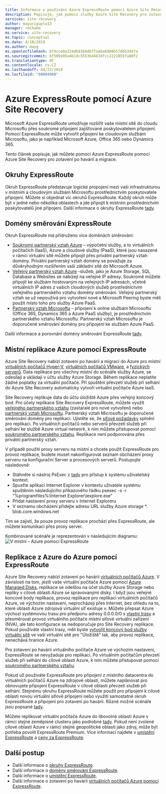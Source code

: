 ```yaml
---
title: Informace o používání Azure ExpressRoute pomocí Azure Site Recovery pro zotavení po havárii a migrace | Dokumentace Microsoftu
description: Popisuje, jak pomocí služby Azure Site Recovery pro zotavení po havárii a migraci do Azure ExpressRoute.
services: site-recovery
author: mayurigupta13
manager: rochakm
ms.service: site-recovery
ms.topic: conceptual
ms.date: 4/18/2019
ms.author: mayg
ms.openlocfilehash: bf4cce8a224db81b8db7fae6a69b8b578bb3d47a
ms.sourcegitcommit: bf509e05e4b1dc5553b4483dfcc2221055fa80f2
ms.translationtype: HT
ms.contentlocale: cs-CZ
ms.lasthandoff: 04/22/2019
ms.locfileid: "60004988"
---
```

# <a name="azure-expressroute-with-azure-site-recovery"></a>Azure ExpressRoute pomocí Azure Site Recovery

Microsoft Azure ExpressRoute umožňuje rozšířit vaše místní sítě do cloudu Microsoftu přes soukromé připojení zajišťované poskytovatelem připojení. Pomocí ExpressRoute může vytvořit připojení ke cloudovým službám Microsoftu, jako je například Microsoft Azure, Office 365 nebo Dynamics 365.

Tento článek popisuje, jak můžete pomocí Azure ExpressRoute pomocí Azure Site Recovery pro zotavení po havárii a migrace.

## <a name="expressroute-circuits"></a>Okruhy ExpressRoute

Okruh ExpressRoute představuje logické propojení mezi vaši infrastrukturou v místním a cloudovým službám Microsoftu prostřednictvím poskytovatele připojení. Můžete si objednat víc okruhů ExpressRoute. Každý okruh může být v jedné nebo několika oblastech a jde připojit k místním prostřednictvím poskytovatelů jiné připojení. Další informace o okruhy ExpressRoute [tady](../expressroute/expressroute-circuit-peerings.md).

## <a name="expressroute-routing-domains"></a>Domény směrování ExpressRoute

Okruh ExpressRoute má přidruženo více doménách směrování:
-   [Soukromý partnerský vztah Azure](../expressroute/expressroute-circuit-peerings.md#privatepeering) – výpočetní služby, a to virtuálních počítačích (IaaS), Azure a cloudové služby (PaaS), které jsou nasazené v rámci virtuální sítě můžete připojit přes privátní partnerský vztah domény. Privátní partnerský vztah domény se považuje za důvěryhodným rozšířením vaší základní sítě do Microsoft Azure.
-   [Veřejný partnerský vztah Azure](../expressroute/expressroute-circuit-peerings.md#publicpeering) -služeb, jako je Azure Storage, SQL Database a Websites se nabízejí na veřejné IP adresy. Soukromě můžete připojit ke službám hostovaným na veřejných IP adresách, včetně virtuálních IP adres z vašich cloudových služeb prostřednictvím veřejného partnerského vztahu domény směrování. Veřejný partnerský vztah se už nepoužívá pro vytvoření nové a Microsoft Peering byste měli použít místo toho pro služby Azure PaaS.
-   [Partnerský vztah Microsoftu](../expressroute/expressroute-circuit-peerings.md#microsoftpeering) – připojení k online službám Microsoftu (Office 365, Dynamics 365 a Azure PaaS služby), je prostřednictvím partnerského vztahu Microsoftu. Partnerský vztah Microsoftu je doporučené směrování domény pro připojení ke službám Azure PaaS.

Další informace a porovnání domény směrování ExpressRoute [tady](../expressroute/expressroute-circuit-peerings.md#peeringcompare).

## <a name="on-premises-to-azure-replication-with-expressroute"></a>Místní replikace Azure pomocí ExpressRoute

Azure Site Recovery nabízí zotavení po havárii a migraci do Azure pro místní [virtuálních počítačů Hyper-V](hyper-v-azure-architecture.md), [virtuálních počítačů VMware](vmware-azure-architecture.md), a [fyzických serverů](physical-azure-architecture.md). Data replikace pro všechny místní do scénáře služby Azure, se odesílají a ukládají v účtu služby Azure Storage. Během replikace neplatíte žádné poplatky za virtuální počítače. Při spuštění převzetí služeb při selhání do Azure Site Recovery automaticky vytvoří virtuální počítače Azure IaaS.

Site Recovery replikuje data do účtu úložiště Azure přes veřejný koncový bod. Pro účely replikace Site Recovery ExpressRoute, můžete využít [veřejného partnerského vztahu](../expressroute/expressroute-circuit-peerings.md#publicpeering) (zastaralé pro nové vytvoření) nebo [partnerský vztah Microsoftu](../expressroute/expressroute-circuit-peerings.md#microsoftpeering). Partnerský vztah Microsoftu je doporučené směrování domény pro replikaci. Ujistěte se, že [síťové požadavky](vmware-azure-configuration-server-requirements.md#network-requirements) splnění pro replikaci. Po virtuálních počítačů nebo serverů převzetí služeb při selhání ke službě Azure virtual network, k nim můžete přistupovat pomocí [soukromého partnerského vztahu](../expressroute/expressroute-circuit-peerings.md#privatepeering). Replikace není podporována přes privátní partnerský vztah.

V případě použití proxy serveru na místní a chcete použít ExpressRoute pro provoz replikace, budete muset nakonfigurovat seznam obcházení proxy serveru na konfigurační Server a procesových serverů. Postupujte následovně:

- Stáhněte si nástroj PsExec z [tady](https://aka.ms/PsExec) pro přístup k systému uživatelský kontext.
- Spusťte aplikaci Internet Explorer v kontextu uživatele systému spuštěním následujícího příkazového řádku psexec -s -i "%programfiles%\Internet Explorer\iexplore.exe"
- Přidat nastavení proxy serveru v Internet Exploreru
- V seznamu obcházení přidejte adresu URL služby Azure storage *. blob.core.windows.net

Tím se zajistí, že pouze provoz replikace prochází přes ExpressRoute, ale můžete komunikaci přes proxy server.

Kombinované scénáře je reprezentován v následujícím diagramu: ![V místní – Azure pomocí ExpressRoute](./media/concepts-expressroute-with-site-recovery/site-recovery-with-expressroute.png)

## <a name="azure-to-azure-replication-with-expressroute"></a>Replikace z Azure do Azure pomocí ExpressRoute

Azure Site Recovery nabízí zotavení po havárii [virtuálních počítačů Azure](azure-to-azure-architecture.md). V závislosti na tom, jestli vaše virtuální počítače Azure pomocí [Azure Managed Disks](../virtual-machines/windows/managed-disks-overview.md), replikace se odešlou na účet služby Azure Storage nebo repliky v cílové oblasti Azure se spravovanými disky. I když jsou veřejné koncové body replikace, provoz replikace pro replikaci virtuálních počítačů Azure, ve výchozím nastavení, neprocházejí přes Internet, bez ohledu na to, které oblasti Azure zdrojová virtuální síť existuje v. Můžete přepsat Azure výchozí systémovou trasu pro předponu adresy 0.0.0.0/0 s [vlastní trasy](../virtual-network/virtual-networks-udr-overview.md#custom-routes) a přesměrovat provoz virtuálního počítače místní síťové virtuální zařízení (NVA), ale tato konfigurace se nedoporučuje pro Site Recovery replikace. Pokud používáte vlastní trasy, měli byste [vytvořit koncový bod služby virtuální sítě](azure-to-azure-about-networking.md#create-network-service-endpoint-for-storage) ve vaší virtuální sítě pro "Úložiště" tak, aby provoz replikace, nenechává hranice Azure.

Pro zotavení po havárii virtuálního počítače Azure ve výchozím nastavení, ExpressRoute se nevyžaduje pro replikaci. Po virtuálním počítačům převzetí služeb při selhání do cílové oblasti Azure, k nim můžete přistupovat pomocí [soukromého partnerského vztahu](../expressroute/expressroute-circuit-peerings.md#privatepeering).

Pokud už používáte ExpressRoute pro připojení z místního datacentra do virtuálních počítačů Azure na zdrojové oblasti, můžete naplánovat pro obnovujete připojení ExpressRoute v cílové oblasti převzetí služeb při selhání. Stejnému okruhu ExpressRoute můžete použít pro připojení k cílové oblasti novou virtuální síťové připojení nebo využití samostatné okruh ExpressRoute a připojení pro zotavení po havárii. Různé možné scénáře jsou popsané [tady](azure-vm-disaster-recovery-with-expressroute.md#fail-over-azure-vms-when-using-expressroute).

Můžete replikovat virtuální počítače Azure do libovolné oblasti Azure v rámci stejné zeměpisné clusteru jako podrobné [tady](../site-recovery/azure-to-azure-support-matrix.md#region-support). Pokud není zvolené cílové oblasti Azure v rámci stejné geopolitické oblasti jako zdroj, může být potřeba povolit ExpressRoute Premium. Více informací najdete v [umístění ExpressRoute](../expressroute/expressroute-locations.md#azure-regions-to-expressroute-locations-within-a-geopolitical-region) a [ceny za ExpressRoute](https://azure.microsoft.com/pricing/details/expressroute/).

## <a name="next-steps"></a>Další postup
- Další informace o [okruhy ExpressRoute](../expressroute/expressroute-circuit-peerings.md).
- Další informace o [domény směrování ExpressRoute](../expressroute/expressroute-circuit-peerings.md#peeringcompare).
- Další informace o [umístění ExpressRoute](../expressroute/expressroute-locations.md).
- Další informace o zotavení po havárii [virtuálních počítačů Azure pomocí ExpressRoute](azure-vm-disaster-recovery-with-expressroute.md).
